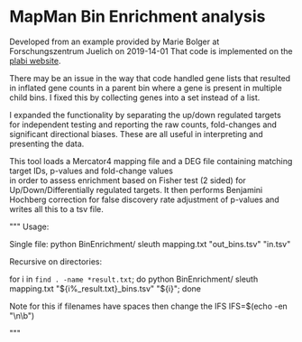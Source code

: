 # MapMan Bin Enrichment analysis

Developed from an example provided by Marie Bolger at Forschungszentrum Juelich on 2019-14-01
That code is implemented on the [plabi website](https://plabipd.de/portal/bin-enrichment).

There may be an issue in the way that code handled gene lists that resulted in inflated gene counts in a parent bin
where a gene is present in multiple child bins. I fixed this by collecting genes into a set instead of a list. 

I expanded the functionality by separating the up/down regulated targets for independent testing
and reporting the raw counts, fold-changes and significant directional biases. 
These are all useful in interpreting and presenting the data.

This tool loads a Mercator4 mapping file and a DEG file containing matching target IDs, p-values and fold-change values  
in order to assess enrichment based on Fisher test (2 sided) for Up/Down/Differentially regulated targets.
It then performs Benjamini Hochberg correction for false discovery rate adjustment of p-values
 and writes all this to a tsv file.

"""
Usage:

Single file: 
python BinEnrichment/ sleuth mapping.txt "out_bins.tsv" "in.tsv"

Recursive on directories:

for i in `find . -name *result.txt`; 
	do python BinEnrichment/ sleuth mapping.txt "${i%_result.txt}_bins.tsv" "${i}";
done

Note for this if filenames have spaces then change the IFS
IFS=$(echo -en "\n\b")

"""